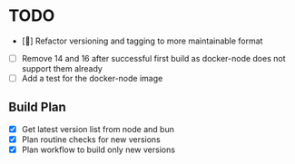 # TODO

- [🚀] Refactor versioning and tagging to more maintainable format
- [ ] Remove 14 and 16 after successful first build as docker-node does not support them already
- [ ] Add a test for the docker-node image

## Build Plan

- [x] Get latest version list from node and bun
- [x] Plan routine checks for new versions
- [x] Plan workflow to build only new versions
